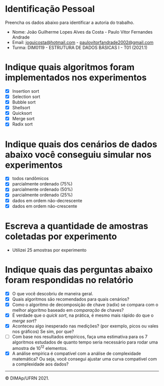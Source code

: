 ﻿# Identificação Pessoal

Preencha os dados abaixo para identificar a autoria do trabalho.

- Nome: João Guilherme Lopes Alves da Costa - Paulo Vitor Fernandes Andrade
- Email: joguicosta@hotmail.com - paulovitorfandrade2002@gmail.com
- Turma: DIM0119 - ESTRUTURA DE DADOS BÁSICAS I - T01 (2021.1)

# Indique quais algoritmos foram implementados nos experimentos

- [X] Insertion sort
- [X] Selection sort
- [X] Bubble sort
- [X] Shellsort
- [X] Quicksort
- [X] Merge sort
- [X] Radix sort

# Indique quais dos cenários de dados abaixo você conseguiu simular nos experimentos

- [X] todos randômicos
- [X] parcialmente ordenado (75%)
- [X] parcialmente ordenado (50%)
- [X] parcialmente ordenado (25%)
- [X] dados em ordem não-decrescente
- [X] dados em ordem não-crescente

# Escreva a quantidade de amostras coletadas por experimento

- Utilizei 25 amostras por experimento

# Indique quais das perguntas abaixo foram respondidas no relatório

- [X] O que você descobriu de maneira geral.
- [X] Quais algoritmos são recomendados para quais cenários?
- [X] Como o algoritmo de decomposição de chave (radix) se compara com o melhor algoritmo baseado em _comparação_ de chaves?
- [X] É verdade que o _quick sort_, na prática, é mesmo mais rápido do que o _merge sort_?
- [X] Aconteceu algo inesperado nas medições? (por exemplo, picos ou vales nos gráficos) Se sim, por que?
- [ ] Com base nos resultados empíricos, faça uma estimativa para os 7 algoritmos estudados de quanto tempo seria necessário para rodar uma amostra de $10^12$ elementos.
- [X] A análise empírica é compatível com a análise de complexidade matemática? Ou seja, você consegui ajustar uma curva compatível com a complexidade aos dados?

--------
&copy; DIMAp/UFRN 2021.
